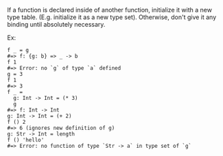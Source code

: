 If a function is declared inside of another function, initialize it with a new type table. (E.g. initialize it as a new type set). Otherwise, don't give it any binding until absolutely necessary.

Ex:

```
f _ = g
#=> f: {g: b} => _ -> b
f 1
#=> Error: no `g` of type `a` defined
g = 3
f 1
#=> 3
f _ =
  g: Int -> Int = (* 3)
  g
#=> f: Int -> Int
g: Int -> Int = (+ 2)
f () 2
#=> 6 (ignores new definition of g)
g: Str -> Int = length
f () 'hello'
#=> Error: no function of type `Str -> a` in type set of `g`
```
